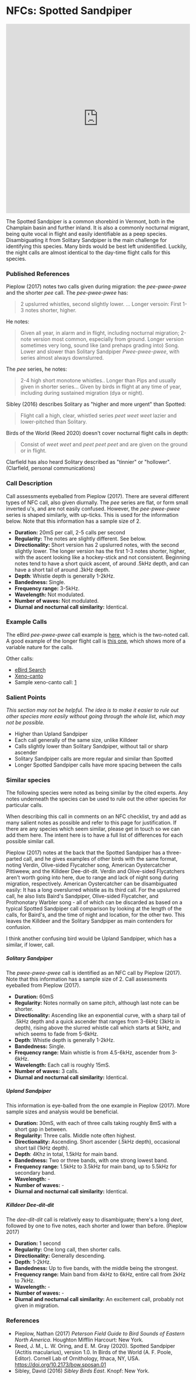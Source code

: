 # NFCs: Spotted Sandpiper

<iframe width="640" height="518" src="https://macaulaylibrary.org/asset/242447541/embed/640" frameborder="0" allowfullscreen style="width:6040px;max-width:100%;"></iframe>

The Spotted Sandpiper is a common shorebird in Vermont, both in the Champlain basin and further inland. It is also a commonly nocturnal migrant, being quite vocal in flight and easily identifiable as a peep species. Disambiguating it from Solitary Sandpiper is the main challenge for identifying this species. Many birds would be best left unidentified. Luckily, the night calls are almost identical to the day-time flight calls for this species.

### Published References

Pieplow (2017) notes two calls given during migration: the _pee-pwee-pwee_ and the shorter _pee_ call. The _pee-pwee-pwee_ has:

> 2 upslurred whistles, second slightly lower. ... Longer versoin: First 1-3 notes shorter, higher.

He notes:

> Given all year, in alarm and in flight, including nocturnal migration; 2-note version most common, especially from ground. Longer version sometimes very long, sound like (and prehaps grading into) Song. Lower and slower than Solitary Sandpiper _Pwee-pwee-pwee_, with series almost always downslurred.

The _pee_ series, he notes:

> 2-4 high short monotone whistles.. Longer than Pips and usually given in shorter series... Given by birds in flight at any time of year, including during sustained migration (dya or night).

Sibley (2016) describes Solitary as "higher and more urgent" than Spotted:

> Flight call a high, clear, whistled series _peet weet weet_ lazier and lower-pitched than Solitary.

Birds of the World (Reed 2020) doesn't cover nocturnal flight calls in depth:

> Consist of _weet weet_ and _peet peet peet_ and are given on the ground or in flight.

Clarfield has also heard Solitary described as "tinnier" or "hollower". (Clarfield, personal communications)

### Call Description

Call assessments eyeballed from Pieplow (2017). There are several different types of NFC call, also given diurnally. The _pee_ series are flat, or form small inverted u's, and are not easily confused. However, the _pee-pwee-pwee_ series is shaped similarly, with up-ticks. This is used for the information below. Note that this information has a sample size of 2.

- **Duration:** 20mS per call, 2-5 calls per second
- **Regularity:** The notes are slightly different. See below.
- **Directionality:** Short version has 2 upslurred notes, with the second slightly lower. The longer version has the first 1-3 notes shorter, higher, with the ascent looking like a hockey-stick and not consistent. Beginning notes tend to have a short quick ascent, of around .5kHz depth, and can have a short tail of around .3kHz depth.
- **Depth**: Whistle depth is generally 1-2kHz.
- **Bandedness:** Single.
- **Frequency range:** 3-5kHz.
- **Wavelength:** Not modulated.
- **Number of waves:** Not modulated.
- **Diurnal and nocturnal call similarity:** Identical.

### Example Calls

The eBird _pee-pwee-pwee_ call example is [here](https://macaulaylibrary.org/audio/132195), which is the two-noted call. A good example of the longer flight call is [this one](https://macaulaylibrary.org/asset/111603051), which shows more of a variable nature for the calls.

Other calls:

- [eBird Search](https://ebird.org/media/catalog?taxonCode=sposan&mediaType=a&sort=rating_rank_desc&q=Spotted%20Sandpiper)
- [Xeno-canto](https://www.xeno-canto.org/species/Actitis-macularius)
- Sample xeno-canto call: [1](https://www.xeno-canto.org/257516)

### Salient Points

_This section may not be helpful. The idea is to make it easier to rule out other species more easily without going through the whole list, which may not be possible._

- Higher than Upland Sandpiper
- Each call generally of the same size, unlike Killdeer
- Calls slightly lower than Solitary Sandpiper, without tail or sharp ascender
- Solitary Sandpiper calls are more regular and similar than Spotted
- Longer Spotted Sandpiper calls have more spacing between the calls

### Similar species

The following species were noted as being similar by the cited experts. Any notes underneath the species can be used to rule out the other species for particular calls.

When describing this call in comments on an NFC checklist, try and add as many salient notes as possible and refer to this page for justification. If there are any species which seem similar, please get in touch so we can add them here. The intent here is to have a full list of differences for each possible similar call.

Pieplow (2017) notes at the back that the Spotted Sandpiper has a three-parted call, and he gives examples of other birds with the same format, noting Verdin, Olive-sided Flycatcher song, American Oystercatcher Pittiweew, and the Killdeer Dee-dit-dit. Verdin and Olive-sided Flycatchers aren't worth going into here, due to range and lack of night song during migration, respectively. American Oystercatcher can be disambiguated easily: It has a long overslurred whistle as its third call. For the upslurred call, he also lists Baird's Sandpiper, Olive-sided Flycatcher, and Prothonotary Warbler song - all of which can be discarded as based on a typical Spotted Sandpiper call comparison by looking at the length of the calls, for Baird's, and the time of night and location, for the other two. This leaves the Killdeer and the Solitary Sandpiper as main contenders for confusion.

I think another confusing bird would be Upland Sandpiper, which has a similar, if lower, call.

##### Solitary Sandpiper

The _pwee-pwee-pwee_ call is identified as an NFC call by Pieplow (2017).  Note that this information has a sample size of 2. Call assessments eyeballed from Pieplow (2017).

- **Duration:** 60mS
- **Regularity:** Notes normally on same pitch, although last note can be shorter.
- **Directionality:** Ascending like an exponential curve, with a sharp tail of .5kHz depth and a quick ascender that ranges from 3-6kHz (3kHz in depth), rising above the slurred whistle call which starts at 5kHz, and which seems to fade from 5-6kHz.
- **Depth**: Whistle depth is generally 1-2kHz.
- **Bandedness:** Single.
- **Frequency range:** Main whistle is from 4.5-6kHz, ascender from 3-6kHz.
- **Wavelength:** Each call is roughly 15mS.
- **Number of waves:** 3 calls.
- **Diurnal and nocturnal call similarity:** Identical.

##### Upland Sandpiper

This information is eye-balled from the one example in Pieplow (2017). More sample sizes and analysis would be beneficial.

- **Duration:** 30mS, with each of three calls taking roughly 8mS with a short gap in between.
- **Regularity:** Three calls. Middle note often highest.
- **Directionality:** Ascending. Short ascender (.5kHz depth), occasional short tail (1kHz depth).
- **Depth**: 4Khz in total, 1.5kHz for main band.
- **Bandedness:** Two or three bands, with one strong lowest band.
- **Frequency range:** 1.5kHz to 3.5kHz for main band, up to 5.5kHz for secondary band.
- **Wavelength:** -
- **Number of waves:** -
- **Diurnal and nocturnal call similarity:** Identical.

##### Killdeer Dee-dit-dit

The _dee-dit-dit_ call is relatively easy to disambiguate; there's a long _deet_, followed by one to five notes, each shorter and lower than before. (Pieplow 2017)

- **Duration:** 1 second
- **Regularity:** One long call, then shorter calls.
- **Directionality:** Generally descending.
- **Depth**: 1-2kHz.
- **Bandedness:** Up to five bands, with the middle being the strongest.
- **Frequency range:** Main band from 4kHz to 6kHz, entire call from 2kHz to 7kHz.
- **Wavelength:** -
- **Number of waves:** -
- **Diurnal and nocturnal call similarity:** An excitement call, probably not given in migration.


### References

* Pieplow, Nathan (2017) _Peterson Field Guide to Bird Sounds of Eastern North America_. Houghton Mifflin Harcourt: New York.
* Reed, J. M., L. W. Oring, and E. M. Gray (2020). Spotted Sandpiper (Actitis macularius), version 1.0. In Birds of the World (A. F. Poole, Editor). Cornell Lab of Ornithology, Ithaca, NY, USA. https://doi.org/10.2173/bow.sposan.01
* Sibley, David (2016) _Sibley Birds East_. Knopf: New York.

